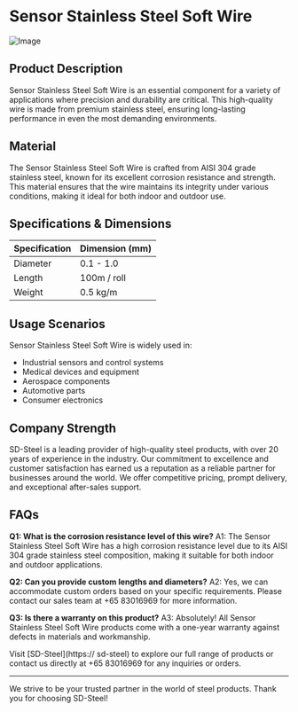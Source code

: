 # Sensor Stainless Steel Soft Wire

![Image](https://github.com/user-attachments/assets/2567258e-e124-4816-932d-1809bd27ef0b)

## Product Description
Sensor Stainless Steel Soft Wire is an essential component for a variety of applications where precision and durability are critical. This high-quality wire is made from premium stainless steel, ensuring long-lasting performance in even the most demanding environments.

## Material
The Sensor Stainless Steel Soft Wire is crafted from AISI 304 grade stainless steel, known for its excellent corrosion resistance and strength. This material ensures that the wire maintains its integrity under various conditions, making it ideal for both indoor and outdoor use.

## Specifications & Dimensions

| Specification | Dimension (mm) |
|---------------|----------------|
| Diameter      | 0.1 - 1.0      |
| Length        | 100m / roll    |
| Weight        | 0.5 kg/m       |

## Usage Scenarios
Sensor Stainless Steel Soft Wire is widely used in:
- Industrial sensors and control systems
- Medical devices and equipment
- Aerospace components
- Automotive parts
- Consumer electronics

## Company Strength
SD-Steel is a leading provider of high-quality steel products, with over 20 years of experience in the industry. Our commitment to excellence and customer satisfaction has earned us a reputation as a reliable partner for businesses around the world. We offer competitive pricing, prompt delivery, and exceptional after-sales support.

## FAQs
**Q1: What is the corrosion resistance level of this wire?**
A1: The Sensor Stainless Steel Soft Wire has a high corrosion resistance level due to its AISI 304 grade stainless steel composition, making it suitable for both indoor and outdoor applications.

**Q2: Can you provide custom lengths and diameters?**
A2: Yes, we can accommodate custom orders based on your specific requirements. Please contact our sales team at +65 83016969 for more information.

**Q3: Is there a warranty on this product?**
A3: Absolutely! All Sensor Stainless Steel Soft Wire products come with a one-year warranty against defects in materials and workmanship.

Visit [SD-Steel](https:// sd-steel) to explore our full range of products or contact us directly at +65 83016969 for any inquiries or orders.

---

We strive to be your trusted partner in the world of steel products. Thank you for choosing SD-Steel!